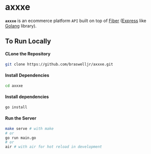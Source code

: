 # axxxe

**`axxxe`** is an ecommerce platform `API` built on top of [Fiber](https://github.com/gofiber/fiber) ([Express](https://github.com/expressjs/express) like [Golang](https://github.com/golang/go) library).

## To Run Locally

#### CLone the Repository

```bash
git clone https://github.com/braswelljr/axxxe.git
```

#### Install Dependencies

```bash
cd axxxe
```

#### Install dependencies

```bash
go install
```

#### Run the Server

```bash
make serve # with make
# or
go run main.go
# or
air # with air for hot reload in development
```
